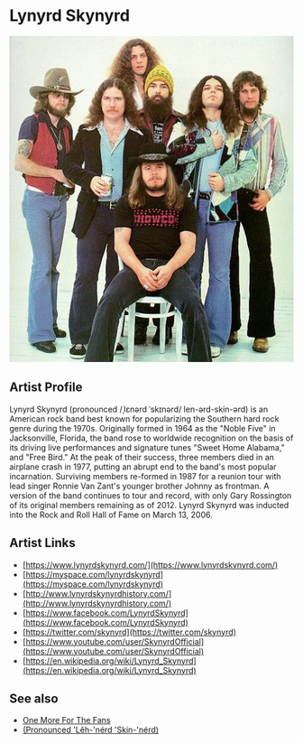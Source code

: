 # Lynyrd Skynyrd

![](../../assets/artists/Lynyrd_Skynyrd.png)

## Artist Profile

Lynyrd Skynyrd (pronounced /ˌlɛnərd ˈskɪnərd/ len-ərd-skin-ərd) is an American rock band best known for popularizing the Southern hard rock genre during the 1970s. Originally formed in 1964 as the "Noble Five" in Jacksonville, Florida, the band rose to worldwide recognition on the basis of its driving live performances and signature tunes "Sweet Home Alabama," and "Free Bird." At the peak of their success, three members died in an airplane crash in 1977, putting an abrupt end to the band's most popular incarnation.
Surviving members re-formed in 1987 for a reunion tour with lead singer Ronnie Van Zant's younger brother Johnny as frontman. A version of the band continues to tour and record, with only Gary Rossington of its original members remaining as of 2012. Lynyrd Skynyrd was inducted into the Rock and Roll Hall of Fame on March 13, 2006.

## Artist Links

- [https://www.lynyrdskynyrd.com/](https://www.lynyrdskynyrd.com/)
- [https://myspace.com/lynyrdskynyrd](https://myspace.com/lynyrdskynyrd)
- [http://www.lynyrdskynyrdhistory.com/](http://www.lynyrdskynyrdhistory.com/)
- [https://www.facebook.com/LynyrdSkynyrd](https://www.facebook.com/LynyrdSkynyrd)
- [https://twitter.com/skynyrd](https://twitter.com/skynyrd)
- [https://www.youtube.com/user/SkynyrdOfficial](https://www.youtube.com/user/SkynyrdOfficial)
- [https://en.wikipedia.org/wiki/Lynyrd_Skynyrd](https://en.wikipedia.org/wiki/Lynyrd_Skynyrd)


## See also

- [One More For The Fans](One_More_For_The_Fans.md)
- [(Pronounced 'Lĕh-'nérd 'Skin-'nérd)](Pronounced_Lĕh-nérd_Skin-nérd.md)
